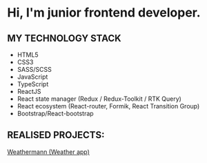 # Hi, I'm junior frontend developer.

## MY TECHNOLOGY STACK
- HTML5
- CSS3
- SASS/SCSS
- JavaScript
- TypeScript
- ReactJS
- React state manager (Redux / Redux-Toolkit / RTK Query)
- React ecosystem (React-router, Formik, React Transition Group)
- Bootstrap/React-bootstrap

## REALISED PROJECTS:
[Weathermann (Weather app)](https://github.com/Alejandro-Vas/weather-app)


 
